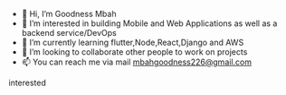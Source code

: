 - 👋 Hi, I’m Goodness Mbah
- 👀 I’m interested in building Mobile and Web Applications as well as a backend service/DevOps
- 🌱 I’m currently learning flutter,Node,React,Django and AWS
- 💞️ I’m looking to collaborate other people to work on projects
- 📫 You can reach me via mail mbahgoodness226@gmail.com

<!---
Virtue-226/Virtue-226 is a ✨ special ✨ repository because its `README.md` (this file) appears on your GitHub profile.
You can click the Preview link to take a look at your changes.
--->
interested
